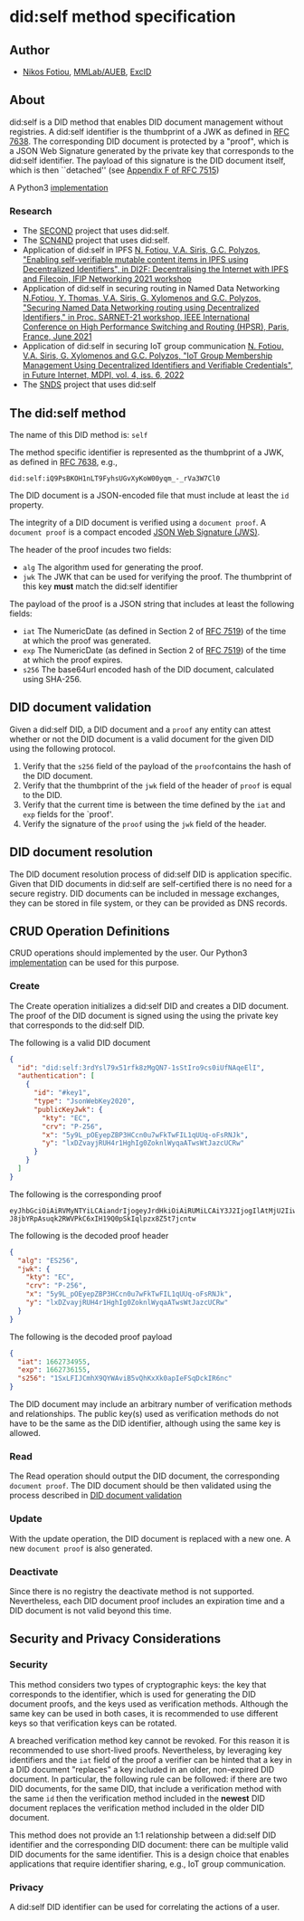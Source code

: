 # did:self method specification
## Author
* [Nikos Fotiou](https://www.fotiou.gr), [MMLab/AUEB](https://mm.aueb.gr), [ExcID](https://www.excid.io)

## About
did:self is a DID method that enables DID document management without registries. 
A did:self identifier is the thumbprint of a JWK as defined in [RFC 7638](https://www.rfc-editor.org/rfc/rfc7638).
The corresponding  DID document is protected by a "proof", which is a JSON Web Signature generated
by the private key that corresponds to the did:self identifier. The payload of this signature
is the DID document itself, which is then ``detached'' (see [Appendix F of RFC 7515](https://www.rfc-editor.org/rfc/rfc7515.html#appendix-F))

A Python3 [implementation](https://github.com/excid-io/did-self-py)

### Research
* The [SECOND](https://mm.aueb.gr/projects/second) project that uses did:self.
* The [SCN4ND](https://mm.aueb.gr/scn4ndn/) project that uses did:self.
* Application of did:self in IPFS [N. Fotiou, V.A. Siris, G.C. Polyzos,
"Enabling self-verifiable mutable content items in IPFS using Decentralized 
Identifiers", in DI2F: Decentralising the Internet with IPFS and Filecoin, IFIP Networking 2021 workshop](https://arxiv.org/abs/2105.08395)
* Application of did:self in securing routing in Named Data Networking
[N.Fotiou, Y. Thomas, V.A. Siris, G. Xylomenos and G.C. Polyzos, "Securing Named Data Networking routing using Decentralized Identifiers," in Proc. SARNET-21 workshop, IEEE International Conference on High Performance Switching and Routing (HPSR), Paris, France, June 2021](https://mm.aueb.gr/publications/12279f1a-8166-4560-aead-56dfe90df93f.pdf)
* Application of did:self in securing IoT group communication
[N. Fotiou, V.A. Siris, G. Xylomenos and G.C. Polyzos, "IoT Group Membership Management Using Decentralized Identifiers and Verifiable Credentials", in Future Internet, MDPI, vol. 4, iss. 6, 2022](https://www.mdpi.com/1999-5903/14/6/173)
* The [SNDS](https://mmlab-aueb.github.io/snds-site/) project that uses did:self

## The did:self method 
The name of this DID method is: `self`

The method specific identifier is represented as the thumbprint of a JWK, 
as defined in [RFC 7638](https://www.rfc-editor.org/rfc/rfc7638), e.g.,

```
did:self:iQ9PsBKOH1nLT9FyhsUGvXyKoW00yqm_-_rVa3W7Cl0
```

The DID document is a JSON-encoded file that must include at least
the `id` property.  

The integrity of a DID document is verified using a 
`document proof`. A `document proof` is a compact encoded 
[JSON Web Signature (JWS)](https://tools.ietf.org/html/rfc7515).

The header of the proof incudes two fields:

* `alg` The algorithm used for generating the proof.
* `jwk` The JWK that can be used for verifying the proof. The thumbprint of this key **must** match the did:self identifier 

The payload of the proof is a JSON string that includes at least the following 
fields: 

* `iat` The NumericDate (as defined in Section 2 of [RFC 7519](https://www.rfc-editor.org/rfc/rfc7519#section-2)) of 
the time at which the proof was generated.
* `exp` The NumericDate (as defined in Section 2 of [RFC 7519](https://www.rfc-editor.org/rfc/rfc7519#section-2)) of 
the time at which the proof expires.
* `s256` The base64url encoded hash of the DID document, calculated using SHA-256.

## DID document validation
Given a did:self DID, a DID document and a `proof` any entity can attest whether
 or not the DID document is a 
valid document for the given DID using the following protocol.

1. Verify that the `s256` field of the payload of the `proof`contains 
the hash of the DID document.
1. Verify that the thumbprint of the `jwk` field of the header of `proof` is equal to the DID.
1. Verify that the current time is between the time defined by the `iat` and `exp` fields for the `proof'.
1. Verify the signature of the `proof` using the `jwk` field of the header.

## DID document resolution
The DID document resolution process of did:self DID is application specific. Given that
DID documents in did:self are self-certified there is no need for a secure registry.
DID documents can be included in message exchanges, they can be stored in file
system, or they can be provided as DNS records. 

## CRUD Operation Definitions
CRUD operations should implemented by the user. Our Python3 [implementation](https://github.com/excid-io/did-self-py)
can be used for this purpose. 

### Create
The Create operation initializes a did:self DID and creates a DID document. 
The proof of the DID document is signed using the using the 
private key that corresponds to the did:self DID.

The following is a valid DID document

```JSON
{
  "id": "did:self:3rdYsl79x51rfk8zMgQN7-1sStIro9cs0iUfNAqeElI",
  "authentication": [
    {
      "id": "#key1",
      "type": "JsonWebKey2020",
      "publicKeyJwk": {
        "kty": "EC",
        "crv": "P-256",
        "x": "5y9L_pOEyepZBP3HCcn0u7wFkTwFIL1qUUq-oFsRNJk",
        "y": "lxDZvayjRUH4r1HghIg0ZoknlWyqaATwsWtJazcUCRw"
      }
    }
  ]
}
```

The following is the corresponding proof

```
eyJhbGciOiAiRVMyNTYiLCAiandrIjogeyJrdHkiOiAiRUMiLCAiY3J2IjogIlAtMjU2IiwgIngiOiAiNXk5TF9wT0V5ZXBaQlAzSENjbjB1N3dGa1R3RklMMXFVVXEtb0ZzUk5KayIsICJ5IjogImx4RFp2YXlqUlVINHIxSGdoSWcwWm9rbmxXeXFhQVR3c1d0SmF6Y1VDUncifX0.eyJpYXQiOiAxNjYyNzM0OTU1LCAiZXhwIjogMTY2MjczNjE1NSwgInMyNTYiOiAiMVN4TEZJSkNtaFg5UVlXQXZpQjV2UWhLeFhrMGFwSWVGU3FEY2tJUjZuYyJ9.C1NUMIRFJskWoHs1v1i99Ni1YLKQ26NK2EKaRCX-J8jbYRpAsuqk2RWVPkC6xIH19Q0pSkIqlpzx8Z5t7jcntw
```

The following is the decoded proof header

```JSON
{
  "alg": "ES256",
  "jwk": {
    "kty": "EC",
    "crv": "P-256",
    "x": "5y9L_pOEyepZBP3HCcn0u7wFkTwFIL1qUUq-oFsRNJk",
    "y": "lxDZvayjRUH4r1HghIg0ZoknlWyqaATwsWtJazcUCRw"
  }
}
```

The following is the decoded proof payload

```JSON
{
  "iat": 1662734955,
  "exp": 1662736155,
  "s256": "1SxLFIJCmhX9QYWAviB5vQhKxXk0apIeFSqDckIR6nc"
}
```

The DID document may include an arbitrary number of verification methods and relationships.
The public key(s) used as verification methods do not have to be the same as the
DID identifier, although using the same key is allowed. 

### Read
The Read operation should output the DID document, 
the corresponding `document proof`. The DID document should be then validated using the process
described in [DID document validation](#did-document-validation)


### Update
With the update operation, the DID document is replaced
with a new one. A new `document proof` is also generated. 

### Deactivate
Since there is no registry the deactivate method is not supported. Nevertheless,
each DID document proof includes an expiration time and a DID document is not
valid beyond this time. 

## Security and Privacy Considerations

### Security
This method considers two types of cryptographic keys: the key that corresponds to the 
identifier, which is used for generating the DID document proofs, and the keys used
as verification methods. Although the same key can be used in both cases,
it is recommended to use different keys so that verification keys can be rotated.

A breached verification method key cannot be revoked. For this reason it is recommended
to use short-lived proofs. Nevertheless, by leveraging key identifiers and the `iat`
field of the proof a verifier can be hinted that a key in a DID document "replaces"
a key included in an older, non-expired DID document. In particular, the following
rule can be followed: if there are two DID documents, for the same DID, that include
a verification method with the same `id` then the verification method included in
the **newest** DID document replaces the verification method included in the older
DID document.  

This method  does not provide an 1:1 relationship between a did:self DID identifier and
the corresponding DID document: there can be multiple valid DID documents for the same
identifier. This is a design choice that enables applications that require identifier
sharing, e.g., IoT group communication.

### Privacy
A did:self DID identifier can be used for correlating the actions of a user. 






